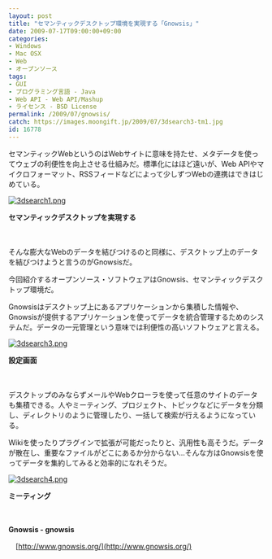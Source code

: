 ```yaml
---
layout: post
title: "セマンティックデスクトップ環境を実現する「Gnowsis」"
date: 2009-07-17T09:00:00+09:00
categories:
- Windows
- Mac OSX
- Web
- オープンソース
tags: 
- GUI
- プログラミング言語 - Java
- Web API - Web API/Mashup
- ライセンス - BSD License
permalink: /2009/07/gnowsis/
catch: https://images.moongift.jp/2009/07/3dsearch3-tm1.jpg
id: 16778
---
```

セマンティックWebというのはWebサイトに意味を持たせ、メタデータを使ってウェブの利便性を向上させる仕組みだ。標準化にはほど遠いが、Web APIやマイクロフォーマット、RSSフィードなどによって少しずつWebの連携はできはじめている。

  

[![3dsearch1.png](https://images.moongift.jp/2009/07/3dsearch1-tm.jpg)](https://images.moongift.jp/2009/07/3dsearch1.png)  
  
**セマンティックデスクトップを実現する**

  

　

  

そんな膨大なWebのデータを結びつけるのと同様に、デスクトップ上のデータを結びつけようと言うのがGnowsisだ。

  

今回紹介するオープンソース・ソフトウェアはGnowsis、セマンティックデスクトップ環境だ。

  
<!--more-->

Gnowsisはデスクトップ上にあるアプリケーションから集積した情報や、Gnowsisが提供するアプリケーションを使ってデータを統合管理するためのシステムだ。データの一元管理という意味では利便性の高いソフトウェアと言える。

  

[![3dsearch3.png](https://images.moongift.jp/2009/07/3dsearch3-tm1.jpg)](https://images.moongift.jp/2009/07/3dsearch31.png)  
  
**設定画面**

  

　

  

デスクトップのみならずメールやWebクローラを使って任意のサイトのデータも集積できる。人やミーティング、プロジェクト、トピックなどにデータを分類し、ディレクトリのように管理したり、一括して検索が行えるようになっている。

  

Wikiを使ったりプラグインで拡張が可能だったりと、汎用性も高そうだ。データが散在し、重要なファイルがどこにあるか分からない…そんな方はGnowsisを使ってデータを集約してみると効率的になれそうだ。

  

[![3dsearch4.png](https://images.moongift.jp/2009/07/3dsearch4-tm1.jpg)](https://images.moongift.jp/2009/07/3dsearch41.png)  
  
**ミーティング**

  

　

  

**Gnowsis - gnowsis**  
  
　[http://www.gnowsis.org/](http://www.gnowsis.org/)

  
